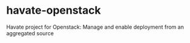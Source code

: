 havate-openstack
================

Havate project for Openstack: Manage and enable deployment from an aggregated source
